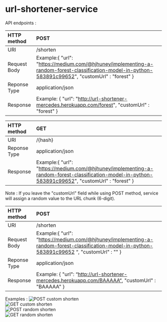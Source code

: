 # url-shortener-service

API endpoints : 

| HTTP method   | POST            |
| :---          | :---            | 
| URI           | /shorten        |
| Request Body  | Example:{ "url": "https://medium.com/@hjhuney/implementing-a-random-forest-classification-model-in-python-583891c99652", "customUrl" : "forest" }|
| Reponse Type  | application/json|
| Response  | Example: { "url": "http://url-shortener-mercedes.herokuapp.com/forest", "customUrl" : "forest" }|

| HTTP method   | GET           |
| :---          | :---            | 
| URI           | /{hash}      |
| Reponse Type  | application/json|
| Response  | Example:{ "url": "https://medium.com/@hjhuney/implementing-a-random-forest-classification-model-in-python-583891c99652", "customUrl" : "forest" }|

Note : If you leave the "customUrl" field while using POST method, service will assign a random value to the URL chunk (6-digit).

| HTTP method   | POST            |
| :---          | :---            | 
| URI           | /shorten        |
| Request Body  | Example:{ "url": “https://medium.com/@hjhuney/implementing-a-random-forest-classification-model-in-python-583891c99652 “, "customUrl" : "" }|
| Reponse Type  | application/json|
| Response  | Example: { "url": “http://url-shortener-mercedes.herokuapp.com/BAAAAA“, "customUrl" : "BAAAAA" }|

Examples : 
![POST custom shorten](https://user-images.githubusercontent.com/43525350/167319820-68e56b8b-b4b3-44a4-814b-10f5dbdc3041.png)
<br />
![GET custom shorten](https://user-images.githubusercontent.com/43525350/167319826-edd560cc-a608-4183-88bb-a5486c67b152.png)
<br>
![POST random shorten](https://user-images.githubusercontent.com/43525350/167319831-cc88146d-e411-4883-8e95-7ee61ec57184.png)
<br>
![GET random shorten](https://user-images.githubusercontent.com/43525350/167319834-7bf2918f-02b2-46d3-a768-9f57213d737d.png)

